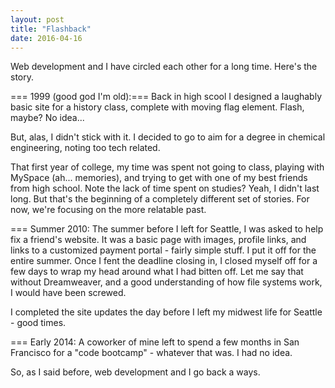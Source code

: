 ```yaml
---
layout: post
title: "Flashback"
date: 2016-04-16
---
```



Web development and I have circled each other for a long time. Here's the story.

===  1999 (good god I'm old):===
Back in high scool I designed a laughably basic site for a history class, complete with moving flag element. Flash, maybe? No idea...

But, alas, I didn't stick with it. I decided to go to aim for a degree in chemical engineering, noting too tech related.

That first year of college, my time was spent not going to class, playing with MySpace (ah... memories), and trying to get with one of my best friends from high school. Note the lack of time spent on studies? Yeah, I didn't last long. But that's the beginning of a completely different set of stories. For now, we're focusing on the more relatable past.

===  Summer 2010:
The summer before I left for Seattle, I was asked to help fix a friend's website. It was a basic page with images, profile links, and links to a customized payment portal - fairly simple stuff. I put it off for the entire summer. Once I fent the deadline closing in,  I closed myself off for a few days to wrap my head around what I had bitten off. Let me say that without Dreamweaver, and a good understanding of how file systems work, I would have been screwed.

I completed the site updates the day before I left my midwest life for Seattle - good times.

===  Early 2014:
A coworker of mine left to spend a few months in San Francisco for a "code bootcamp" - whatever that was. I had no idea.

So, as I said before, web development and I go back a ways.
